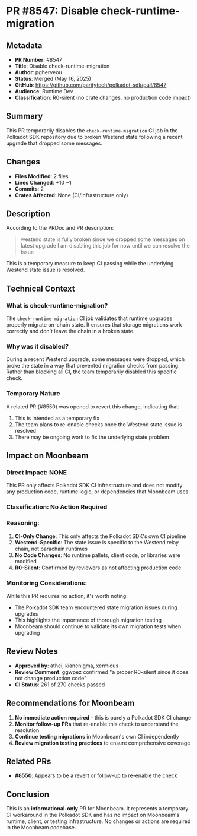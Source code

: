 # PR #8547: Disable check-runtime-migration

## Metadata
- **PR Number**: #8547
- **Title**: Disable check-runtime-migration
- **Author**: pgherveou
- **Status**: Merged (May 16, 2025)
- **GitHub**: https://github.com/paritytech/polkadot-sdk/pull/8547
- **Audience**: Runtime Dev
- **Classification**: R0-silent (no crate changes, no production code impact)

## Summary
This PR temporarily disables the `check-runtime-migration` CI job in the Polkadot SDK repository due to broken Westend state following a recent upgrade that dropped some messages.

## Changes
- **Files Modified**: 2 files
- **Lines Changed**: +10 −1
- **Commits**: 2
- **Crates Affected**: None (CI/infrastructure only)

## Description
According to the PRDoc and PR description:
> westend state is fully broken since we dropped some messages on latest upgrade
> I am disabling this job for now until we can resolve the issue

This is a temporary measure to keep CI passing while the underlying Westend state issue is resolved.

## Technical Context

### What is check-runtime-migration?
The `check-runtime-migration` CI job validates that runtime upgrades properly migrate on-chain state. It ensures that storage migrations work correctly and don't leave the chain in a broken state.

### Why was it disabled?
During a recent Westend upgrade, some messages were dropped, which broke the state in a way that prevented migration checks from passing. Rather than blocking all CI, the team temporarily disabled this specific check.

### Temporary Nature
A related PR (#8550) was opened to revert this change, indicating that:
1. This is intended as a temporary fix
2. The team plans to re-enable checks once the Westend state issue is resolved
3. There may be ongoing work to fix the underlying state problem

## Impact on Moonbeam

### Direct Impact: NONE
This PR only affects Polkadot SDK CI infrastructure and does not modify any production code, runtime logic, or dependencies that Moonbeam uses.

### Classification: **No Action Required**

### Reasoning:
1. **CI-Only Change**: This only affects the Polkadot SDK's own CI pipeline
2. **Westend-Specific**: The state issue is specific to the Westend relay chain, not parachain runtimes
3. **No Code Changes**: No runtime pallets, client code, or libraries were modified
4. **R0-Silent**: Confirmed by reviewers as not affecting production code

### Monitoring Considerations:
While this PR requires no action, it's worth noting:
- The Polkadot SDK team encountered state migration issues during upgrades
- This highlights the importance of thorough migration testing
- Moonbeam should continue to validate its own migration tests when upgrading

## Review Notes
- **Approved by**: athei, kianenigma, xermicus
- **Review Comment**: ggwpez confirmed "a proper R0-silent since it does not change production code"
- **CI Status**: 261 of 270 checks passed

## Recommendations for Moonbeam

1. **No immediate action required** - this is purely a Polkadot SDK CI change
2. **Monitor follow-up PRs** that re-enable this check to understand the resolution
3. **Continue testing migrations** in Moonbeam's own CI independently
4. **Review migration testing practices** to ensure comprehensive coverage

## Related PRs
- **#8550**: Appears to be a revert or follow-up to re-enable the check

## Conclusion
This is an **informational-only** PR for Moonbeam. It represents a temporary CI workaround in the Polkadot SDK and has no impact on Moonbeam's runtime, client, or testing infrastructure. No changes or actions are required in the Moonbeam codebase.
